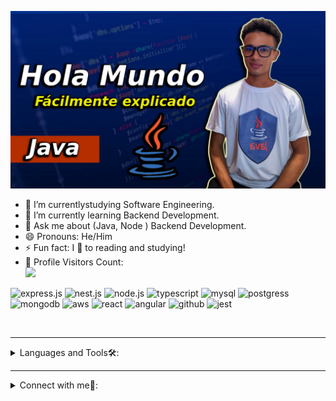 [![ProfileBanner](https://github.com/programacioncmv/programacioncmv/blob/main/Imagenes/JAVA%200%20INTRO%201.png)](https://Davekibh.github.io)


- 🔭 I’m currentlystudying Software Engineering.
- 🌱 I’m currently learning Backend Development.
- 💬 Ask me about (Java, Node ) Backend Development.
- 😄 Pronouns: He/Him
- ⚡ Fun fact: I 💖 to reading and studying!
- 🎢 Profile Visitors Count:  
![](https://visitor-badge.glitch.me/badge?page_id=Davekibh.Davekibh)

<p align="left">
  <img src="https://github.com/Cbermudez98/Cbermudez98/assets/54110212/9c200782-56bc-4ecb-95b6-c97abb008acc" alt="express.js">
  <img src="https://github.com/Cbermudez98/Cbermudez98/assets/54110212/f4c23049-1209-4aa1-b301-2cd80144b5cb" alt="nest.js">
  <img src="https://github.com/Cbermudez98/Cbermudez98/assets/54110212/fa97a5fd-86ae-4e0d-9ac6-4998882e2d6a" alt="node.js">
  <img src="https://github.com/Cbermudez98/Cbermudez98/assets/54110212/88c15290-e5e3-4d89-8643-e21c08d66fc9" alt="typescript">
  <img src="https://github.com/Cbermudez98/Cbermudez98/assets/54110212/15de2b0d-e6b4-4e0a-9f51-ee1307b265f1" alt="mysql">
  <img src="https://github.com/Cbermudez98/Cbermudez98/assets/54110212/c119e431-d1ca-47cf-a5df-08e61df646b5" alt="postgress">
  <img src="https://github.com/Cbermudez98/Cbermudez98/assets/54110212/a40e14fb-7cd6-4a6a-ba36-0316d100c256" alt="mongodb">
  <img src="https://github.com/Cbermudez98/Cbermudez98/assets/54110212/b25550ea-77c9-420a-82f3-41a24b6ef1fa" alt="aws">
  <img src="https://github.com/Cbermudez98/Cbermudez98/assets/54110212/5799f75f-ea1a-446f-8f04-f80fea71490f" alt="react">
  <img src="https://github.com/Cbermudez98/Cbermudez98/assets/54110212/36c21af7-ba7a-4da0-a887-a777bb69e3f5" alt="angular">
  <img src="https://github.com/Cbermudez98/Cbermudez98/assets/54110212/8510c6d7-f42b-4798-9db9-c31917a83686" alt="github">
  <img src="https://github.com/Cbermudez98/Cbermudez98/assets/54110212/b4d2a8bb-6739-44a7-89b4-34845699edec" alt="jest">
</p>

<br/>

---

<details>
<summary>
Languages and Tools🛠:
</summary>
  <br/>
<code><img height="20" src="https://raw.githubusercontent.com/github/explore/80688e429a7d4ef2fca1e82350fe8e3517d3494d/topics/html/html.png"></code>
<code><img height="20" src="https://raw.githubusercontent.com/github/explore/80688e429a7d4ef2fca1e82350fe8e3517d3494d/topics/css/css.png"></code>
<code><img height="20" src="https://raw.githubusercontent.com/github/explore/80688e429a7d4ef2fca1e82350fe8e3517d3494d/topics/javascript/javascript.png"></code>
<code><img height="20" src="https://raw.githubusercontent.com/github/explore/80688e429a7d4ef2fca1e82350fe8e3517d3494d/topics/react/react.png"></code> 
<code><img height="20" src="https://raw.githubusercontent.com/github/explore/80688e429a7d4ef2fca1e82350fe8e3517d3494d/topics/nodejs/nodejs.png"></code>
<code><img height="20" src="https://raw.githubusercontent.com/github/explore/80688e429a7d4ef2fca1e82350fe8e3517d3494d/topics/git/git.png"></code>
<code><img height="20" src="https://raw.githubusercontent.com/github/explore/80688e429a7d4ef2fca1e82350fe8e3517d3494d/topics/mysql/mysql.png"></code>
<code><img height="20" src="https://upload.wikimedia.org/wikipedia/commons/thumb/b/b2/Bootstrap_logo.svg/1024px-Bootstrap_logo.svg.png"></code>
<code><img height="20" src="https://cdn.iconscout.com/icon/free/png-512/c-programming-569564.png"></code>
<code><img height="20" src="https://e7.pngegg.com/pngimages/46/626/png-clipart-c-logo-the-c-programming-language-computer-icons-computer-programming-source-code-programming-miscellaneous-template.png"></code>
<code><img height="20" src="https://banner2.cleanpng.com/20181122/krs/kisspng-java-programming-language-selenium-computer-softwa-july-2-16-halab-4-dev-5bf78387a7bb41.028192901542947719687.jpg"></code>
<code><img height="20" src="https://upload.wikimedia.org/wikipedia/commons/thumb/9/9a/Visual_Studio_Code_1.35_icon.svg/1024px-Visual_Studio_Code_1.35_icon.svg.png"></code>
</details>


---

<details>
<summary> Connect with me🤝: </summary>  

<br/>

<a href="https://github.com/programacioncmv">
  <img align="left" alt="Dave's Github" width="22px" src="https://upload.wikimedia.org/wikipedia/commons/thumb/a/ae/Github-desktop-logo-symbol.svg/1024px-Github-desktop-logo-symbol.svg.png" />
</a>

<a href="https://www.instagram.com/carlosmarrugo.js/">
  <img align="left" alt="Dave's Instagram" width="22px" src="https://upload.wikimedia.org/wikipedia/commons/thumb/a/a5/Instagram_icon.png/600px-Instagram_icon.png" />
</a>

<a href="https://www.facebook.com/profile.php?id=100088089481948">
  <img align="left" alt="Dave's Facebook" width="22px" src="https://facebookbrand.com/wp-content/uploads/2019/04/f_logo_RGB-Hex-Blue_512.png?w=512&h=512" />
</a>

<a href="https://www.linkedin.com/in/carlos-marrugo-701261283/">
  <img align="left" alt="Dave's Linkdein" width="22px" src="https://cdn3.iconfinder.com/data/icons/inficons/512/linkedin.png" />
</a>

<br/>

</details>
